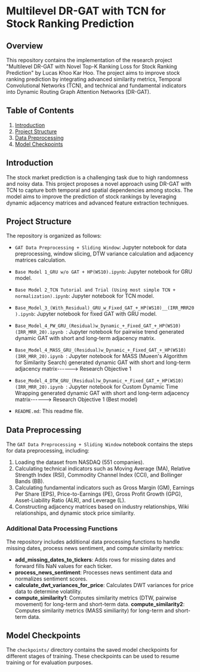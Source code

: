 # Multilevel DR-GAT with TCN for Stock Ranking Prediction

## Overview

This repository contains the implementation of the research project "Multilevel DR-GAT with Novel Top-K Ranking Loss for Stock Ranking Prediction" by Lucas Khoo Kar Hoo. The project aims to improve stock ranking prediction by integrating advanced similarity metrics, Temporal Convolutional Networks (TCN), and technical and fundamental indicators into Dynamic Routing Graph Attention Networks (DR-GAT).

## Table of Contents

1. [Introduction](#introduction)
2. [Project Structure](#project-structure)
3. [Data Preprocessing](#data-preprocessing)
4. [Model Checkpoints](#model-checkpoints)


## Introduction

The stock market prediction is a challenging task due to high randomness and noisy data. This project proposes a novel approach using DR-GAT with TCN to capture both temporal and spatial dependencies among stocks. The model aims to improve the prediction of stock rankings by leveraging dynamic adjacency matrices and advanced feature extraction techniques.

## Project Structure

The repository is organized as follows:

- `GAT Data Preprocessing + Sliding Window`: Jupyter notebook for data preprocessing, window slicing, DTW variance calculation and adjacency matrices calculation.
- `Base Model 1_GRU w/o GAT + HP(WS10).ipynb`: Jupyter notebook for GRU model.
- `Base Model 2_TCN Tutorial and Trial (Using most simple TCN + normalization).ipynb`: Jupyter notebook for TCN model.
- `Base_Model_3_(With_Residual)_GRU_w_Fixed_GAT_+_HP(WS10)__(IRR_MRR20).ipynb`: Jupyter notebook for fixed GAT with GRU model.
- `Base_Model_4_PW_GRU_(Residual)w_Dynamic_+_Fixed_GAT_+_HP(WS10)(IRR_MRR_20).ipynb
`: Jupyter notebook for pairwise trend generated dynamic GAT with short and long-term adjacency matrix.
- `Base_Model_4_MASS_GRU_(Residual)w_Dynamic_+_Fixed_GAT_+_HP(WS10)(IRR_MRR_20).ipynb
`: Jupyter notebook for MASS (Mueen's Algorithm for Similarity Search)
 generated dynamic GAT with short and long-term adjacency matrix------> Research Objective 1
- `Base_Model_4_DTW_GRU_(Residual)w_Dynamic_+_Fixed_GAT_+_HP(WS10)(IRR_MRR_20).ipynb
`: Jupyter notebook for Custom Dynamic Time Wrapping generated dynamic GAT with short and long-term adjacency matrix------> Research Objective 1 (Best model)




- `README.md`: This readme file.

## Data Preprocessing

The `GAT Data Preprocessing + Sliding Window` notebook contains the steps for data preprocessing, including:

1. Loading the dataset from NASDAQ (551 companies).
2. Calculating technical indicators such as Moving Average (MA), Relative Strength Index (RSI), Commodity Channel Index (CCI), and Bollinger Bands (BB).
3. Calculating fundamental indicators such as Gross Margin (GM), Earnings Per Share (EPS), Price-to-Earnings (PE), Gross Profit Growth (GPG), Asset-Liability Ratio (ALR), and Leverage (L).
4. Constructing adjacency matrices based on industry relationships, Wiki relationships, and dynamic stock price similarity.

### Additional Data Processing Functions

The repository includes additional data processing functions to handle missing dates, process news sentiment, and compute similarity metrics:

- **add_missing_dates_to_tickers**: Adds rows for missing dates and forward fills NaN values for each ticker.
- **process_news_sentiment**: Processes news sentiment data and normalizes sentiment scores.
- **calculate_dwt_variances_for_price**: Calculates DWT variances for price data to determine volatility.
- **compute_similarity1**: Computes similarity metrics (DTW, pairwise movement) for long-term and short-term data.
 **compute_similarity2**: Computes similarity metrics (MASS similiarity) for long-term and short-term data.

## Model Checkpoints

The `checkpoints/` directory contains the saved model checkpoints for different stages of training. These checkpoints can be used to resume training or for evaluation purposes.
